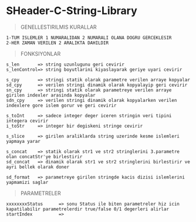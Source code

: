# SHeader-C-String-Library

>GENELLESTIRILMIS KURALLAR
    
    1-TUM ISLEMLER 1 NUMARALIDAN 2 NUMARALI OLANA DOGRU GERCEKLESIR
    2-HER ZAMAN VERILEN 2 ARALIKTA DAHILDIR

>FONKSIYONLAR

    s_len       => string uzunlugunu geri cevirir
    s_lenControl=> string boyutlarini kiyaslayarak geriye uyari cevirir

    s_cpy       => stringi statik olarak parametre verilen arraye kopyalar
    sd_cpy      => verilen stringi dinamik olarak kopyalayip geri cevirir
    sn_cpy      => stringi statik olarak parametreye verilen arraye girilen indexler arasinda kopyalar
    sdn_cpy     => verilen stringi dinamik olarak kopyalarken verilen indexlere gore islem gorur ve geri cevirir

    s_toInt     => sadece integer deger iceren stringin veri tipini integera cevirir
    i_toStr     => integer bir degiskeni stringe cevirir

    s_slice     => girilen araliklarda string uzerinde kesme islemleri yapmaya yarar

    s_concat    => statik olarak str1 ve str2 stringlerini 3.parametre olan concatStr'ye birlestirir
    sd_concat   => dinamik olarak str1 ve str2 stringlerini birlestirir ve ayri bellek olarak doner

    sd_format   => parametreye girilen stringde kacis dizisi islemlerini yapmamizi saglar

>PARAMETRELER

    xxxxxxxxStatus      => sonu Status ile biten parametreler hiz icin kapatilabilir parametrelerdir true/false 0/1 degerleri alirlar
    startIndex          =>
